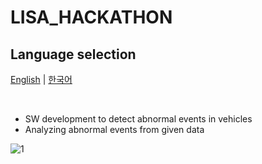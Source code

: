 # LISA_HACKATHON

## Language selection

[English](README.md) | [한국어](README_KR.md)

<br>

- SW development to detect abnormal events in vehicles
- Analyzing abnormal events from given data

![1](https://github.com/PCY00/LISA_HACKATHON/assets/46348321/2ae8c053-0f9f-4cef-89ea-a5a33499f827)
